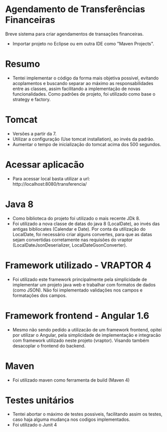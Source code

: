 # Agendamento de Transferências Financeiras

Breve sistema para criar agendamentos de transações financeiras.

- Importar projeto no Eclipse ou em outra IDE como "Maven Projects".

# Resumo
- Tentei implementar o código da forma mais objetiva possivel, evitando acoplamentos e buscando separar ao máximo as responsabilidades entre as classes, assim facilitando a implementação de novas funcionalidades. Como padrões de projeto, foi utilizado como base o strategy e factory. 

# Tomcat

- Versões a partir da 7.
- Utilizar a configuração (Use tomcat installation), ao invés da padrão. 
- Aumentar o tempo de inicialização do tomcat acima dos 500 segundos.

# Acessar aplicacão

- Para acessar local basta utilizar a url: http://localhost:8080/transferencia/

# Java 8 
- Como biblioteca do projeto foi utilizado o mais recente JDk 8. 
- Foi utilizado a nova classe de datas do java 8 (LocalDate), ao invés das antigas bibliocates (Calendar e Date). Por conta da utilização do LocalDate, foi necessário criar alguns convertes, para que as datas sejam convertidas corretamente nas requisões do vraptor (LocalDateJsonDeserializer, LocalDateGsonConverter).

# Framework utilizado - VRAPTOR 4

- Foi utilizado este framework principalmente pela simplicidade de implementar um projeto java web e trabalhar com formatos de dados (como JSON). Não foi implementado validações nos campos e formatações dos campos.

# Framework frontend - Angular 1.6

- Mesmo não sendo pedido a utilizacão de um framework frontend, opitei por utilizar o Angular, pela simplicidade de implementação e integracão com framework utilizado neste projeto (vraptor). Visando também desacoplar o frontend do backend. 

# Maven

- Foi utilizado maven como ferramenta de build (Maven 4)

# Testes unitários

- Tentei abortar o máximo de testes possiveis, facilitando assim os testes, caso haja alguma mudança nos codigos implementados.
- Foi utilizado o Junit 4
